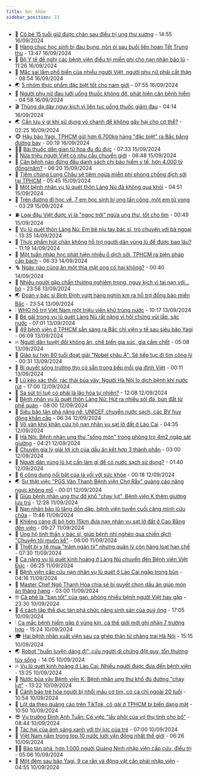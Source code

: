 ```yaml
---
title: Sức khỏe
sidebar_position: 23
---
```


<!-- dantri-suc-khoe:START -->
- 🤔 [Cô bé 15 tuổi giữ được chân sau điều trị ung thư xương](https://dantri.com.vn/suc-khoe/co-be-15-tuoi-giu-duoc-chan-sau-dieu-tri-ung-thu-xuong-20240916215447390.htm) - 14:55 16/09/2024
- 🚦 [Hàng chục học sinh bị đau bụng, nôn ói sau buổi liên hoan Tết Trung thu](https://dantri.com.vn/suc-khoe/hang-chuc-hoc-sinh-bi-dau-bung-non-oi-sau-buoi-lien-hoan-tet-trung-thu-20240916170220190.htm) - 13:47 16/09/2024
- 🤖 [Bộ Y tế đề nghị các bệnh viện điều trị miễn phí cho nạn nhân bão lũ](https://dantri.com.vn/suc-khoe/bo-y-te-de-nghi-cac-benh-vien-dieu-tri-mien-phi-cho-nan-nhan-bao-lu-20240916164509875.htm) - 11:26 16/09/2024
- 🐻 [Mắc sai lầm phổ biến của nhiều người Việt, người phụ nữ phải cắt thận](https://dantri.com.vn/suc-khoe/mac-sai-lam-pho-bien-cua-nhieu-nguoi-viet-nguoi-phu-nu-phai-cat-than-20240916155016240.htm) - 08:54 16/09/2024
- 🌏 [5 nhóm thực phẩm đặc biệt tốt cho nam giới](https://dantri.com.vn/suc-khoe/5-nhom-thuc-pham-dac-biet-tot-cho-nam-gioi-20240709180952419.htm) - 07:55 16/09/2024
- 👺 [Người phụ nữ đau lưỡi uống thuốc không đỡ, phát hiện căn bệnh hiểm](https://dantri.com.vn/suc-khoe/nguoi-phu-nu-dau-luoi-uong-thuoc-khong-do-phat-hien-can-benh-hiem-20240916121001183.htm) - 04:58 16/09/2024
- 🎬 [Thủng dạ dày nguy kịch vì liên tục uống thuốc giảm đau](https://dantri.com.vn/suc-khoe/thung-da-day-nguy-kich-vi-lien-tuc-uong-thuoc-giam-dau-20240916101238181.htm) - 04:14 16/09/2024
- 🌏 [Cần lưu ý gì khi sử dụng vỏ chanh để không gây hại cho cơ thể?](https://dantri.com.vn/suc-khoe/can-luu-y-gi-khi-su-dung-vo-chanh-de-khong-gay-hai-cho-co-the-20240916072306995.htm) - 02:25 16/09/2024
- 🐵 [Hậu bão Yagi, TPHCM gửi hơn 6.700kg hàng &quot;đặc biệt&quot; ra Bắc bằng đường bay](https://dantri.com.vn/suc-khoe/hau-bao-yagi-tphcm-gui-hon-6700kg-hang-dac-biet-ra-bac-bang-duong-bay-20240916004117859.htm) - 00:19 16/09/2024
- 👨‍🏫 [Bài thuốc dân gian từ hoa đu đủ đực](https://dantri.com.vn/suc-khoe/bai-thuoc-dan-gian-tu-hoa-du-du-duc-20240915065632634.htm) - 07:33 15/09/2024
- 🤗 [Nửa triệu người Việt có nhu cầu chuyển giới](https://dantri.com.vn/suc-khoe/nua-trieu-nguoi-viet-co-nhu-cau-chuyen-gioi-20240914212032924.htm) - 06:48 15/09/2024
- 🫶 [Căn bệnh nào đứng đầu danh sách chi bảo hiểm y tế, hơn 4.000 tỷ đồng/năm?](https://dantri.com.vn/suc-khoe/can-benh-nao-dung-dau-danh-sach-chi-bao-hiem-y-te-hon-4000-ty-dongnam-20240915123048212.htm) - 06:20 15/09/2024
- 🙉 [Tiêm chủng Long Châu sẽ tiêm ngừa miễn phí phòng chống dịch sởi tại TPHCM](https://dantri.com.vn/suc-khoe/tiem-chung-long-chau-se-tiem-ngua-mien-phi-phong-chong-dich-soi-tai-tphcm-20240915124516794.htm) - 05:45 15/09/2024
- 🦅 [Một bệnh nhân vụ lũ quét thôn Làng Nủ đã không qua khỏi](https://dantri.com.vn/suc-khoe/mot-benh-nhan-vu-lu-quet-thon-lang-nu-da-khong-qua-khoi-20240915111600508.htm) - 04:51 15/09/2024
- 🐘 [Trên đường đi học về, 7 em học sinh bị ong tấn công, một em tử vong](https://dantri.com.vn/suc-khoe/tren-duong-di-hoc-ve-7-em-hoc-sinh-bi-ong-tan-cong-mot-em-tu-vong-20240915095433106.htm) - 03:29 15/09/2024
- ⛽️ [Loại đậu Việt được ví là &quot;ngọc trời&quot; ngừa ung thư, tốt cho tim](https://dantri.com.vn/suc-khoe/loai-dau-viet-duoc-vi-la-ngoc-troi-ngua-ung-thu-tot-cho-tim-20240915065218297.htm) - 00:49 15/09/2024
- 🤡 [Vụ lũ quét thôn Làng Nủ: Em bé níu tay bác sĩ, trò chuyện với bà ngoại](https://dantri.com.vn/suc-khoe/vu-lu-quet-thon-lang-nu-em-be-niu-tay-bac-si-tro-chuyen-voi-ba-ngoai-20240914203452063.htm) - 13:35 14/09/2024
- 💼 [Thực phẩm hút chân không hỗ trợ người dân vùng lũ để được bao lâu?](https://dantri.com.vn/suc-khoe/thuc-pham-hut-chan-khong-ho-tro-nguoi-dan-vung-lu-de-duoc-bao-lau-20240914181849765.htm) - 11:19 14/09/2024
- 🤔 [Một tuần nhập học phát hiện nhiều ổ dịch sởi, TPHCM ra biện pháp cấp bách](https://dantri.com.vn/suc-khoe/mot-tuan-nhap-hoc-phat-hien-nhieu-o-dich-soi-tphcm-ra-bien-phap-cap-bach-20240914130945606.htm) - 06:33 14/09/2024
- 🪜 [Ngày nào cũng ăn một thìa mật ong có hại không?](https://dantri.com.vn/suc-khoe/ngay-nao-cung-an-mot-thia-mat-ong-co-hai-khong-20240914073831467.htm) - 00:40 14/09/2024
- 📝 [Nhiều người gặp chấn thương nghiêm trọng, nguy kịch vì tai nạn với... bò](https://dantri.com.vn/suc-khoe/nhieu-nguoi-gap-chan-thuong-nghiem-trong-nguy-kich-vi-tai-nan-voi-bo-20240914011848004.htm) - 23:58 13/09/2024
- 🌏 [Đoàn y bác sĩ Bình Định vượt hàng nghìn km ra hỗ trợ đồng bào miền Bắc](https://dantri.com.vn/suc-khoe/doan-y-bac-si-binh-dinh-vuot-hang-nghin-km-ra-ho-tro-dong-bao-mien-bac-20240913152712447.htm) - 23:54 13/09/2024
- 🕯 [WHO hỗ trợ Việt Nam một triệu viên khử trùng nước](https://dantri.com.vn/suc-khoe/who-ho-tro-viet-nam-mot-trieu-vien-khu-trung-nuoc-20240913161409947.htm) - 10:17 13/09/2024
- 🦍 [Bé gái trong vụ lũ quét Làng Nủ rất nặng vì hội chứng vùi lấp, sặc nước](https://dantri.com.vn/suc-khoe/be-gai-trong-vu-lu-quet-lang-nu-rat-nang-vi-hoi-chung-vui-lap-sac-nuoc-20240913134716655.htm) - 07:01 13/09/2024
- 🌈 [49 bệnh viện ở TPHCM sẵn sàng ra Bắc chi viện y tế sau siêu bão Yagi](https://dantri.com.vn/suc-khoe/49-benh-vien-o-tphcm-san-sang-ra-bac-chi-vien-y-te-sau-sieu-bao-yagi-20240913130131788.htm) - 06:09 13/09/2024
- 🔥 [Người dân tuyệt đối không ăn, chế biến gia súc, gia cầm chết](https://dantri.com.vn/suc-khoe/nguoi-dan-tuyet-doi-khong-an-che-bien-gia-suc-gia-cam-chet-20240913105733355.htm) - 05:08 13/09/2024
- 🌊 [Giáo sư hơn 80 tuổi đoạt giải &quot;Nobel châu Á&quot;: Sẽ tiếp tục đi tìm công lý](https://dantri.com.vn/suc-khoe/giao-su-hon-80-tuoi-doat-giai-nobel-chau-a-se-tiep-tuc-di-tim-cong-ly-20240913013625550.htm) - 00:31 13/09/2024
- 🚦 [Bí quyết sống trường thọ có sẵn trong bếp mỗi gia đình Việt](https://dantri.com.vn/suc-khoe/bi-quyet-song-truong-tho-co-san-trong-bep-moi-gia-dinh-viet-20240912205817663.htm) - 00:11 13/09/2024
- 🤖 [Lũ kéo xác thối, rác thải bủa vây: Người Hà Nội lo dịch bệnh khi nước rút](https://dantri.com.vn/suc-khoe/lu-keo-xac-thoi-rac-thai-bua-vay-nguoi-ha-noi-lo-dich-benh-khi-nuoc-rut-20240912164953859.htm) - 17:00 12/09/2024
- 🤡 [Sa sút trí tuệ có phải là lão hóa tự nhiên?](https://dantri.com.vn/suc-khoe/sa-sut-tri-tue-co-phai-la-lao-hoa-tu-nhien-20240912190835092.htm) - 12:08 12/09/2024
- 💂 [Bệnh nhân vụ lũ quét thôn Làng Nủ: Hút ra nhiều sỏi đá, bùn đất từ phế quản](https://dantri.com.vn/suc-khoe/benh-nhan-vu-lu-quet-thon-lang-nu-hut-ra-nhieu-soi-da-bun-dat-tu-phe-quan-20240912145949212.htm) - 08:00 12/09/2024
- 🦄 [Siêu bão tàn phá nặng nề, UNICEF chuyển nước sạch, các BV huy động khẩn cấp](https://dantri.com.vn/suc-khoe/sieu-bao-tan-pha-nang-ne-unicef-chuyen-nuoc-sach-cac-bv-huy-dong-khan-cap-20240912125429101.htm) - 06:34 12/09/2024
- 🧠 [Vô vàn khó khăn cứu hộ nạn nhân vụ sạt lở đất ở Lào Cai](https://dantri.com.vn/suc-khoe/vo-van-kho-khan-cuu-ho-nan-nhan-vu-sat-lo-dat-o-lao-cai-20240912111912646.htm) - 04:35 12/09/2024
- 🤖 [Hà Nội: Bệnh nhân ung thư &quot;sống mòn&quot; trong phòng trọ 4m2 ngập sát giường](https://dantri.com.vn/suc-khoe/ha-noi-benh-nhan-ung-thu-song-mon-trong-phong-tro-4m2-ngap-sat-giuong-20240912110017096.htm) - 04:21 12/09/2024
- 💼 [Chuyên gia lý giải lợi ích của dầu ăn kết hợp 3 thành phần](https://dantri.com.vn/suc-khoe/chuyen-gia-ly-giai-loi-ich-cua-dau-an-ket-hop-3-thanh-phan-20240911223040721.htm) - 03:00 12/09/2024
- 🧰 [Người dân vùng lũ lụt cần làm gì để có nước sạch sử dụng?](https://dantri.com.vn/suc-khoe/nguoi-dan-vung-lu-lut-can-lam-gi-de-co-nuoc-sach-su-dung-20240912081258489.htm) - 01:40 12/09/2024
- 🎉 [6 công dụng nổi bật của lá vối với sức khỏe](https://dantri.com.vn/suc-khoe/6-cong-dung-noi-bat-cua-la-voi-voi-suc-khoe-20240911170207038.htm) - 00:18 12/09/2024
- 🌏 [Sự thật việc &quot;PGS Văn Thanh Bệnh viện Chợ Rẫy&quot; quảng cáo nâng ngực không mổ](https://dantri.com.vn/suc-khoe/su-that-viec-pgs-van-thanh-benh-vien-cho-ray-quang-cao-nang-nguc-khong-mo-20240912014704038.htm) - 00:01 12/09/2024
- 📝 [Giúp bệnh nhân ung thư đỡ khổ &quot;chạy lụt&quot;, Bệnh viện K thêm giường lưu trú](https://dantri.com.vn/suc-khoe/giup-benh-nhan-ung-thu-do-kho-chay-lut-benh-vien-k-them-giuong-luu-tru-20240911192752483.htm) - 12:28 11/09/2024
- 🧠 [Nạn nhân bão lũ tăng dồn dập, bệnh viện tuyến cuối căng mình cứu chữa](https://dantri.com.vn/suc-khoe/nan-nhan-bao-lu-tang-don-dap-benh-vien-tuyen-cuoi-cang-minh-cuu-chua-20240911181321611.htm) - 11:46 11/09/2024
- 🚀 [Khiêng cáng đi bộ hơn 15km đưa nạn nhân vụ sạt lở đất ở Cao Bằng đến viện](https://dantri.com.vn/suc-khoe/khieng-cang-di-bo-hon-15km-dua-nan-nhan-vu-sat-lo-dat-o-cao-bang-den-vien-20240911162521325.htm) - 09:27 11/09/2024
- 💯 [Ủng hộ tinh thần y bác sĩ, giúp bệnh nhi nghèo qua chiến dịch &quot;Chuyện tôi muốn kể&quot;](https://dantri.com.vn/suc-khoe/ung-ho-tinh-than-y-bac-si-giup-benh-nhi-ngheo-qua-chien-dich-chuyen-toi-muon-ke-20240911144444325.htm) - 08:00 11/09/2024
- 🫶 [Thiết bị y tế mua &quot;trăm ngàn tỷ&quot; nhưng quản lý còn hàng loạt hạn chế](https://dantri.com.vn/suc-khoe/thiet-bi-y-te-mua-tram-ngan-ty-nhung-quan-ly-con-hang-loat-han-che-20240911133447238.htm) - 07:30 11/09/2024
- 👹 [Ca nặng vụ lũ quét kinh hoàng ở Làng Nủ chuyển đến Bệnh viện Việt Đức](https://dantri.com.vn/suc-khoe/ca-nang-vu-lu-quet-kinh-hoang-o-lang-nu-chuyen-den-benh-vien-viet-duc-20240911132503002.htm) - 06:25 11/09/2024
- 🤩 [Bệnh viện cấp cứu nạn nhân vụ lũ quét ở Lào Cai ngập trong bùn](https://dantri.com.vn/suc-khoe/benh-vien-cap-cuu-nan-nhan-vu-lu-quet-o-lao-cai-ngap-trong-bun-20240911111605876.htm) - 04:16 11/09/2024
- 🌊 [Master Chef Ngô Thanh Hòa chia sẻ bí quyết chọn dầu ăn giúp món ăn thăng hạng](https://dantri.com.vn/suc-khoe/master-chef-ngo-thanh-hoa-chia-se-bi-quyet-chon-dau-an-giup-mon-an-thang-hang-20240911091643987.htm) - 03:00 11/09/2024
- 🤓 [Cà phê là &quot;bạn tốt&quot; của gan, phòng nhiều bệnh người Việt hay gặp](https://dantri.com.vn/suc-khoe/ca-phe-la-ban-tot-cua-gan-phong-nhieu-benh-nguoi-viet-hay-gap-20240910071213363.htm) - 23:30 10/09/2024
- 🌝 [4 cách tập thể dục tàn phá chức năng sinh sản của quý ông](https://dantri.com.vn/suc-khoe/4-cach-tap-the-duc-tan-pha-chuc-nang-sinh-san-cua-quy-ong-20240910075523300.htm) - 17:05 10/09/2024
- 🕯 [Ca mắc bệnh hiếm gặp ở vùng kín, cả thế giới mới ghi nhận 7 trường hợp](https://dantri.com.vn/suc-khoe/ca-mac-benh-hiem-gap-o-vung-kin-ca-the-gioi-moi-ghi-nhan-7-truong-hop-20240910162704394.htm) - 15:24 10/09/2024
- 🎓 [Hai bệnh nhân xuất viện sau ca ghép thận từ chàng trai Hà Nội](https://dantri.com.vn/suc-khoe/hai-benh-nhan-xuat-vien-sau-ca-ghep-than-tu-chang-trai-ha-noi-20240910211714957.htm) - 15:15 10/09/2024
- 🌏 [Robot &quot;huấn luyện dáng đi&quot;, cứu người di chứng đột quỵ, tổn thương tủy sống](https://dantri.com.vn/suc-khoe/robot-huan-luyen-dang-di-cuu-nguoi-di-chung-dot-quy-ton-thuong-tuy-song-20240910210452786.htm) - 14:05 10/09/2024
- 🔥 [Vụ lũ quét kinh hoàng ở Lào Cai: Nhiều người được đưa đến bệnh viện](https://dantri.com.vn/suc-khoe/vu-lu-quet-kinh-hoang-o-lao-cai-nhieu-nguoi-duoc-dua-den-benh-vien-20240910202042057.htm) - 13:25 10/09/2024
- 📝 [Nước bủa vây Bệnh viện K: Bệnh nhân ung thư khổ đủ đường &quot;chạy lụt&quot;](https://dantri.com.vn/suc-khoe/nuoc-bua-vay-benh-vien-k-benh-nhan-ung-thu-kho-du-duong-chay-lut-20240910175825275.htm) - 13:22 10/09/2024
- 🧠 [Cảnh báo trẻ hóa người bị nhồi máu cơ tim, có ca chỉ ngoài 20 tuổi](https://dantri.com.vn/suc-khoe/canh-bao-tre-hoa-nguoi-bi-nhoi-mau-co-tim-co-ca-chi-ngoai-20-tuoi-20240910142917190.htm) - 10:54 10/09/2024
- 🦅 [Lột da theo quảng cáo trên TikTok, cô gái ở TPHCM bị biến dạng mặt](https://dantri.com.vn/suc-khoe/lot-da-theo-quang-cao-tren-tiktok-co-gai-o-tphcm-bi-bien-dang-mat-20240910165255841.htm) - 10:50 10/09/2024
- 😎 [Vụ trưởng Đinh Anh Tuấn: Có việc &quot;lấy phôi của vợ thụ tinh cho bồ&quot;](https://dantri.com.vn/suc-khoe/vu-truong-dinh-anh-tuan-co-viec-lay-phoi-cua-vo-thu-tinh-cho-bo-20240910145312208.htm) - 08:44 10/09/2024
- 🎉 [Tác hại của ánh sáng xanh với thị lực của trẻ](https://dantri.com.vn/suc-khoe/tac-hai-cua-anh-sang-xanh-voi-thi-luc-cua-tre-20240910135143073.htm) - 07:00 10/09/2024
- 🫣 [Việt Nam nằm trong top 10 nước lười vận động nhất thế giới](https://dantri.com.vn/suc-khoe/viet-nam-nam-trong-top-10-nuoc-luoi-van-dong-nhat-the-gioi-20240910124547968.htm) - 06:26 10/09/2024
- 🧑‍🏫 [Bão tàn phá, hơn 1.000 người Quảng Ninh nhập viện cấp cứu, điều trị](https://dantri.com.vn/suc-khoe/bao-tan-pha-hon-1000-nguoi-quang-ninh-nhap-vien-cap-cuu-dieu-tri-20240910115927881.htm) - 05:06 10/09/2024
- 🥷 [Một đêm sau bão Yagi, 9 ca rắn và động vật cắn phải nhập viện](https://dantri.com.vn/suc-khoe/mot-dem-sau-bao-yagi-9-ca-ran-va-dong-vat-can-phai-nhap-vien-20240910115506870.htm) - 04:55 10/09/2024<!-- dantri-suc-khoe:END -->
